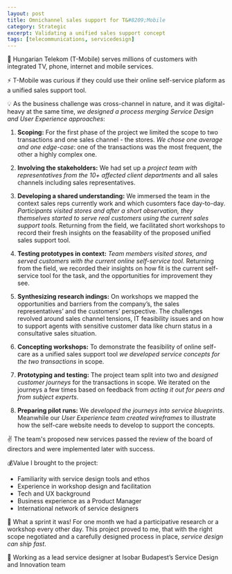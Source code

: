 ```yaml
---
layout: post
title: Omnichannel sales support for T&#8209;Mobile
category: Strategic
excerpt: Validating a unified sales support concept
tags: [telecommunications, servicedesign]
---
```


🏢 Hungarian Telekom (T-Mobile) serves millions of customers with integrated TV, phone, internet and mobile services. 

⚡ T-Mobile was curious if they could use their online self-service plaform as a unified sales support tool.

💡 As the business challenge was cross-channel in nature, and it was digital-heavy at the same time, *we designed a process merging Service Design and User Experience approaches*:

1. **Scoping:** For the first phase of the project we limited the scope to two transactions and one sales channel - the stores. *We chose one average and one edge-case*: one of the transactions was the most frequent, the other a highly complex one.

2. **Involving the stakeholders:** We had set up a *project team with representatives from the 10+ affected client departments* and all sales channels including sales representatives.

3. **Developing a shared understanding:** We immersed the team in the context sales reps currently work and which cusomters face day-to-day. *Participants visited stores and after a short observation, they themselves started to serve real customers using the current sales support tools.* Returning from the field, we facilitated short workshops to record their fresh insights on the feasability of the proposed unified sales support tool.

4. **Testing prototypes in context:** *Team members visited stores, and served customers with the current online self-service tool.* Returning from the field, we recorded their insights on how fit is the current self-service tool for the task, and the opportunities for improvement they see.

5. **Synthesizing research indings:** On workshops we mapped the opportunities and barriers from the company’s, the sales representatives’ and the customers’ perspective. The challenges revolved around sales channel tensions, IT feasibility issues and on how to support agents with sensitive customer data like churn status in a consultative sales situation.

6. **Concepting workshops:** To demonstrate the feasibility of online self-care as a unified sales support tool *we developed service concepts for the two transactions* in scope.

7. **Prototyping and testing:** The project team split into two and *designed customer journeys* for the transactions in scope. We iterated on the journeys a few times based on feedback from *acting it out for peers and from subject experts*.

8. **Preparing pilot runs:** We *developed the journeys into service blueprints*. Meanwhile our *User Experience team created wireframes* to illustrate how the self-care website needs to develop to support the concepts.

✌️ The team's proposed new services passed the review of the board of directors and were implemented later with success.

💰Value I brought to the project:

- Familiarity with service design tools and ethos
- Experience in workshop design and facilitation
- Tech and UX background
- Business experience as a Product Manager
- International network of service designers 

💙 What a sprint it was! For one month we had a participative research or a workshop every other day. This project proved to me, that with the right scope negotiated and a carefully designed process in place, *service design can ship fast*.

👥 Working as a lead service designer at Isobar Budapest’s Service Design and Innovation team